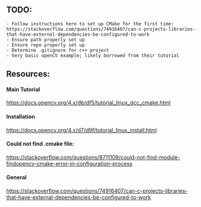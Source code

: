 ## TODO:
    - Follow instructions here to set up CMake for the first time: https://stackoverflow.com/questions/74916407/can-c-projects-libraries-that-have-external-dependencies-be-configured-to-work
    - Ensure path properly set up
    - Ensure repo properly set up
    - Determine .gitignore for c++ project
    - Very basic openCV example; likely borrowed from their tutorial

## Resources:

#### Main Tutorial
https://docs.opencv.org/4.x/db/df5/tutorial_linux_gcc_cmake.html

#### Installation
https://docs.opencv.org/4.x/d7/d9f/tutorial_linux_install.html

#### Could not find .cmake file:
https://stackoverflow.com/questions/8711109/could-not-find-module-findopencv-cmake-error-in-configuration-process

#### General
https://stackoverflow.com/questions/74916407/can-c-projects-libraries-that-have-external-dependencies-be-configured-to-work
